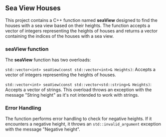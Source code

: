 ## Sea View Houses
This project contains a C++ function named **seaView** designed to find the houses with a sea view based on their heights. 
The function accepts a vector of integers representing the heights of houses and returns a vector containing the indices of the houses with a sea view.

### seaView function
The **seaView** function has two overloads:

```std::vector<int> seaView(const std::vector<int>& Heights)```: Accepts a vector of integers representing the heights of houses.

`std::vector<int> seaView(const std::vector<std::string>& Heights)`: Accepts a vector of strings. 
This overload throws an exception with the message "String height" as it's not intended to work with strings.

### Error Handling
The function performs error handling to check for negative heights. If it encounters a negative height, it throws an `std::invalid_argument` exception with the message "Negative height".


